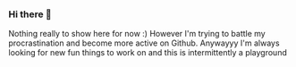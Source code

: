 ### Hi there 👋 

<!--
**tshao42/tshao42** is a ✨ _special_ ✨ repository because its `README.md` (this file) appears on your GitHub profile.

-->

Nothing really to show here for now :)
However I'm trying to battle my procrastination and become more active on Github.
Anywayyy I'm always looking for new fun things to work on and this is intermittently a playground
